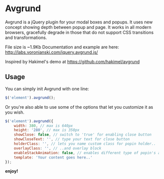 # Avgrund

Avgrund is a jQuery plugin for your modal boxes and popups. It uses new concept showing depth between popup and page.
It works in all modern browsers, gracefully degrade in those that do not support CSS transitions and transformations.

File size is ~1.9Kb
Documentation and example are here: http://labs.voronianski.com/jquery.avgrund.js/

Inspired by Hakimel's demo at https://github.com/hakimel/avgrund

## Usage

You can simply init Avgrund with one line:

```javascript
$('element').avgrund();
```

Or you're also able to use some of the options that let you customize it as you wish.

```javascript
$('element').avgrund({			
	width: 380, // max is 640px
	height: '280', // max is 350px
	showClose: false, // switch to 'true' for enabling close button 
	showCloseText: '', // type your text for close button
	holderClass: '', // lets you name custom class for popin holder..
	overlayClass: '', // ..and overlay block
	enableStackAnimation: false, // enables different type of popin's animation
	template: 'Your content goes here..'
});
```

**enjoy!**